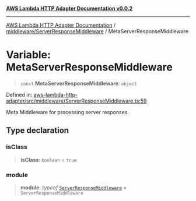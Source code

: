 [**AWS Lambda HTTP Adapter Documentation v0.0.2**](../../../README.md)

***

[AWS Lambda HTTP Adapter Documentation](../../../modules.md) / [middleware/ServerResponseMiddleware](../README.md) / MetaServerResponseMiddleware

# Variable: MetaServerResponseMiddleware

> `const` **MetaServerResponseMiddleware**: `object`

Defined in: [aws-lambda-http-adapter/src/middleware/ServerResponseMiddleware.ts:59](https://github.com/stonemjs/aws-lambda-http-adapter/blob/266a5c901335674bf07c5995909e8ee8116e2bba/src/middleware/ServerResponseMiddleware.ts#L59)

Meta Middleware for processing server responses.

## Type declaration

### isClass

> **isClass**: `boolean` = `true`

### module

> **module**: *typeof* [`ServerResponseMiddleware`](../classes/ServerResponseMiddleware.md) = `ServerResponseMiddleware`
